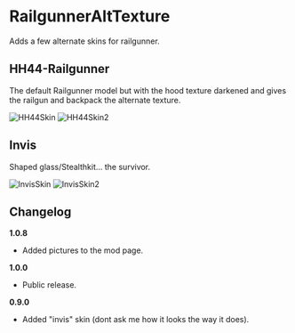 # RailgunnerAltTexture

Adds a few alternate skins for railgunner.

## HH44-Railgunner

The default Railgunner model but with the hood texture darkened and gives the railgun and backpack the alternate texture.

![HH44Skin](https://i.imgur.com/G5ErDxA.png)
![HH44Skin2](https://i.imgur.com/W3VOgV3.png)

## Invis

Shaped glass/Stealthkit... the survivor.

![InvisSkin](https://i.imgur.com/22RBGxC.png)
![InvisSkin2](https://i.imgur.com/ArTiyQ9.png)

## Changelog

**1.0.8**

* Added pictures to the mod page.

**1.0.0**

* Public release.

**0.9.0**

* Added "invis" skin (dont ask me how it looks the way it does).
